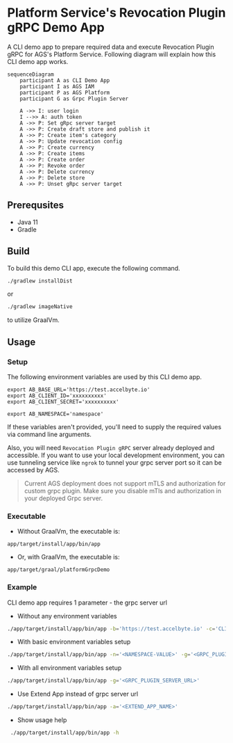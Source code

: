 # Platform Service's Revocation Plugin gRPC Demo App

A CLI demo app to prepare required data and execute Revocation Plugin gRPC for AGS's Platform Service.
Following diagram will explain how this CLI demo app works.
```mermaid
sequenceDiagram
    participant A as CLI Demo App
    participant I as AGS IAM
    participant P as AGS Platform
    participant G as Grpc Plugin Server
    
    A ->> I: user login
    I -->> A: auth token
    A ->> P: Set gRpc server target
    A ->> P: Create draft store and publish it
    A ->> P: Create item's category
    A ->> P: Update revocation config
    A ->> P: Create currency
    A ->> P: Create items
    A ->> P: Create order
    A ->> P: Revoke order
    A ->> P: Delete currency
    A ->> P: Delete store
    A ->> P: Unset gRpc server target
```

## Prerequsites

* Java 11
* Gradle

## Build

To build this demo CLI app, execute the following command.

```bash
./gradlew installDist
```
or
```bash
./gradlew imageNative
```
to utilize GraalVm.

## Usage

### Setup

The following environment variables are used by this CLI demo app.
```
export AB_BASE_URL='https://test.accelbyte.io'
export AB_CLIENT_ID='xxxxxxxxxx'
export AB_CLIENT_SECRET='xxxxxxxxxx'

export AB_NAMESPACE='namespace'
```
If these variables aren't provided, you'll need to supply the required values via command line arguments.

Also, you will need `Revocation Plugin gRPC` server already deployed and accessible. If you want to use your local development environment, you can use tunneling service like `ngrok` to tunnel your grpc server port so it can be accessed by AGS.
> Current AGS deployment does not support mTLS and authorization for custom grpc plugin. Make sure you disable mTls and authorization in your deployed Grpc server.

### Executable
- Without GraalVm, the executable is:
```
app/target/install/app/bin/app
```
- Or, with GraalVm, the executable is:
```
app/target/graal/platformGrpcDemo
```

### Example
CLI demo app requires 1 parameter - the grpc server url

- Without any environment variables
```bash
./app/target/install/app/bin/app -b='https://test.accelbyte.io' -c='CLIENT-ID-VALUE' -s='CLIENT-SECRET-VALUE' -n='NAMESPACE-VALUE' -g='<GRPC_PLUGIN_SERVER_URL>'
```
- With basic environment variables setup
```bash
./app/target/install/app/bin/app -n='<NAMESPACE-VALUE>' -g='<GRPC_PLUGIN_SERVER_URL>'
```
- With all environment variables setup
```bash
./app/target/install/app/bin/app -g='<GRPC_PLUGIN_SERVER_URL>'
```
- Use Extend App instead of grpc server url
```bash
./app/target/install/app/bin/app -a='<EXTEND_APP_NAME>'
```
- Show usage help
```bash
 ./app/target/install/app/bin/app -h
```